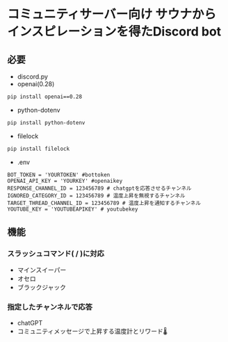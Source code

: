 # コミュニティサーバー向け サウナからインスピレーションを得たDiscord bot
## 必要
- discord.py
- openai(0.28)
```bash
pip install openai==0.28
```
- python-dotenv
```bash
pip install python-dotenv
```
- filelock
```bash
pip install filelock
```
- .env
```.env
BOT_TOKEN = 'YOURTOKEN' #bottoken
OPENAI_API_KEY = 'YOURKEY' #openaikey
RESPONSE_CHANNEL_ID = 123456789 # chatgptを応答させるチャンネル
IGNORED_CATEGORY_ID = 123456789 # 温度上昇を無視するチャンネル
TARGET_THREAD_CHANNEL_ID = 123456789 # 温度上昇を通知するチャンネル
YOUTUBE_KEY = 'YOUTUBEAPIKEY' # youtubekey
```
## 機能
### スラッシュコマンド( / )に対応
- マインスイーパー
- オセロ
- ブラックジャック
### 指定したチャンネルで応答
- chatGPT
- コミュニティメッセージで上昇する温度計とリワード🌡️
